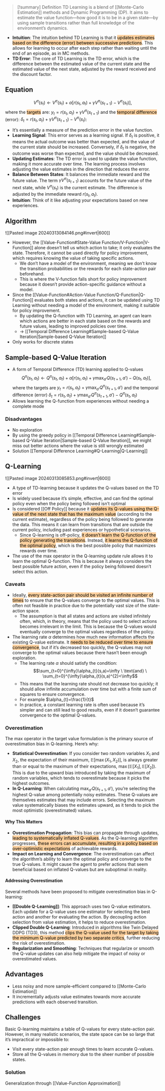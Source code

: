 > [!summary] Definition
> TD Learning is a blend of [[Monte-Carlo Estimation]] methods and Dynamic Programming (DP). It aims to estimate the value function—how good it is to be in a given state—by using sample transitions rather than full knowledge of the environment’s dynamics. 

- **Intuition**: The intuition behind TD Learning is that it <mark style="background: #FFB86CA6;">updates estimates based on the difference (error) between successive predictions</mark>. This allows for learning to occur after each step rather than waiting until the end of an episode, as in MC methods.
- **TD Error**: The core of TD Learning is the TD error, which is the difference between the estimated value of the current state and the estimated value of the next state, adjusted by the reward received and the discount factor.

## Equation
$$V^{\pi}(s_t) \leftarrow V^{\pi}(s_t) + \alpha [r(s_{t},a_{t}) + \gamma V^{\pi}(s_{t+1}) - V^{\pi}(s_t)]
,$$where the <mark style="background: #FFB86CA6;">targets</mark> are: $y_{t}=r(s_{t},a_{t})+\gamma V^{\pi}(s_{t+1})$
and the <mark style="background: #FFB86CA6;">temporal difference</mark> (error): $\delta_{t}=r(s_{t},a_{t}) + \gamma V^{\pi}(s_{t+1}) - V^{\pi}(s_t)$:
- It’s essentially a measure of the prediction error in the value function.
- **Learning Signal**: This error serves as a learning signal. If $\delta_t$ is positive, it means the actual outcome was better than expected, and the value of the current state should be increased. Conversely, if $\delta_t$ is negative, the outcome was worse than expected, and the value should be decreased.
- **Updating Estimates**: The TD error is used to update the value function, making it more accurate over time. The learning process involves adjusting the value estimates in the direction that reduces the error.
- **Balance Between States**: It balances the immediate reward and the future value. The term $\gamma V^{\pi}(s_{t+1})$ accounts for the future value of the next state, while $V^{\pi}(s_t)$ is the current estimate. The difference is adjusted by the immediate reward $r(s_t, a_t)$.
- **Intuition**: Think of it like adjusting your expectations based on new experiences.

## Algorithm
![[Pasted image 20240313084146.png#invert|600]]
- However, the [[Value-Function#State-Value Function/V-Function|V-Function]] alone doesn’t tell us which action to take; it only evaluates the state. Therefore, it cannot be used directly for policy improvement, which requires knowing the value of taking specific actions.
	- We don’t have a model of the environment, meaning we don’t know the transition probabilities or the rewards for each state-action pair beforehand.
	- This is where the V-function falls short for policy improvement because it doesn’t provide action-specific guidance without a model.
- Since the [[Value-Function#Action-Value Function/Q-Function|Q-Function]] evaluates both states and actions, it can be updated using TD Learning without needing a model of the environment, making it suitable for policy improvement.
	- By updating the Q-function with TD Learning, an agent can learn which actions are better in each state based on the rewards and future values, leading to improved policies over time.
	- -> [[Temporal Difference Learning#Sample-based Q-Value Iteration|Sample-based Q-Value Iteration]]
- Only works for discrete states

## Sample-based Q-Value Iteration
- A form of Temporal Difference (TD) learning applied to Q-values
$$Q^{\pi}(s_t,a_t) \leftarrow Q^{\pi}(s_t,a_t) + \alpha [r(s_t,a_t) + \gamma \max_{a'} Q(s_{t+1},a') - Q(s_t,a_t)]
,$$ where the targets are $y_{t}=r(s_{t},a_{t})+\gamma \max_{a'}Q^{\pi}(s_{t+1},a')$
and the temporal difference (error) $\delta_{t}=r(s_{t},a_{t})+\gamma  \max_{a'}Q^{\pi}(s_{t+1},a')-Q^{\pi}(s_{t},a_{t})$
- Allows learning the Q-function from experiences without needing a complete mode
### Disadvantages
- No exploration
- By using the greedy policy in [[Temporal Difference Learning#Sample-based Q-Value Iteration|Sample-based Q-Value Iteration]], we might miss out better actions where the value is still wrongly estimated
- Solution [[Temporal Difference Learning#Q-Learning|Q-Learning]]

## Q-Learning
![[Pasted image 20240313085853.png#invert|600]]
- A type of TD-learning because it updates the Q-values based on the TD error
- Is widely used because it’s simple, effective, and can find the optimal policy even when the policy being followed isn’t optimal
- Is considered [[Off Policy]] because it <mark style="background: #FFB86CA6;">updates its Q-values using the Q-value of the next state that has the maximum value</mark> (according to the current estimate), regardless of the policy being followed to generate the data. This means it can learn from transitions that are outside the current policy, including past experiences or hypothetical scenarios.
	- Since Q-learning is off-policy, <mark style="background: #FFB86CA6;">it doesn’t learn the Q-function of the policy generating the transitions</mark>. Instead, <mark style="background: #FFB86CA6;">it learns the Q-function of the optimal policy</mark>, which is the best possible policy that maximizes rewards over time.
- The use of the max operator in the Q-learning update rule allows it to learn the optimal Q-function. This is because it always considers the best possible future action, even if the policy being followed doesn’t select this action.
### Caveats
- Ideally, <mark style="background: #FFB86CA6;">every state-action pair should be visited an infinite number of times</mark> to ensure that the Q-values converge to the optimal values. This is often not feasible in practice due to the potentially vast size of the state-action space.
	- The assumption is that all states and actions are visited infinitely often, which, in theory, means that the policy used to select actions becomes irrelevant in the limit. This is because the Q-values would eventually converge to the optimal values regardless of the policy.
- The learning rate $\alpha$ determines how much new information affects the existing Q-value estimate. It <mark style="background: #FFB86CA6;">needs to be reduced over time to ensure convergence</mark>, but if it’s decreased too quickly, the Q-values may not converge to the optimal values because there hasn’t been enough exploration.
	- The learning rate $\alpha$ should satisfy the condition:$$\sum_{t=0}^{\infty}\alpha_{t}(s,a)=\infty \ \text{and} \ \sum_{t=0}^{\infty}\alpha_{t}(s,a)^{2}<\infty$$
	- This means that the learning rate should not decrease too quickly; it should allow infinite accumulation over time but with a finite sum of squares to ensure convergence.
	- For example $\alpha_{t}=\frac{1}{t}$
	- In practice, a constant learning rate is often used because it’s simpler and can still lead to good results, even if it doesn’t guarantee convergence to the optimal Q-values.
### Overestimation
The max operator in the target value formulation is the primary source of overestimation bias in Q-learning. Here’s why:
- **Statistical Overestimation**: If you consider two random variables $X_1$ and $X_2$, the expectation of their maximum, $\mathbb{E}[\max(X_1, X_2)]$, is always greater than or equal to the maximum of their expectations, $\max(\mathbb{E}[X_1], \mathbb{E}[X_2])$. This is due to the upward bias introduced by taking the maximum of random variables, which tends to overestimate because it picks the highest outcomes.
- **In Q-Learning**: When calculating $\max_{a'} Q(s_{t+1}, a')$, you’re selecting the highest Q-value among potentially noisy estimates. These Q-values are themselves estimates that may include errors. Selecting the maximum value systematically biases the estimates upward, as it tends to pick the most optimistic (overestimated) values.
#### Why This Matters
- **Overestimation Propagation**: This bias can propagate through updates, <mark style="background: #FFB86CA6;">leading to systematically inflated Q-values</mark>. As the Q-learning algorithm progresses, <mark style="background: #FFB86CA6;">these errors can accumulate, resulting in a policy based on over-optimistic expectations</mark> of achievable rewards.
- **Impact on Learning and Convergence**: The overestimation can affect the algorithm’s ability to learn the optimal policy and converge to the true Q-values. It might cause the agent to prefer actions that seem beneficial based on inflated Q-values but are suboptimal in reality.
#### Addressing Overestimation
Several methods have been proposed to mitigate overestimation bias in Q-learning:
- **[[Double Q-Learning]]**: This approach uses two Q-value estimators. Each update for a Q-value uses one estimator for selecting the best action and another for evaluating the action. By decoupling action selection from value estimation, it helps to reduce overestimation.
- **Clipped Double Q-Learning**: Introduced in algorithms like Twin Delayed DDPG (TD3), this method <mark style="background: #FFB86CA6;">clips the Q-value used for the target by taking the minimum Q-value predicted by two separate critics</mark>, further reducing the risk of overestimation.
- **Regularization and Smoothing**: Techniques that regularize or smooth the Q-value updates can also help mitigate the impact of noisy or overestimated values.
## Advantages
- Less noisy and more sample-efficient compared to [[Monte-Carlo Estimation]]
- It incrementally adjusts value estimates towards more accurate predictions with each observed transition.
## Challenges
Basic Q-learning maintains a table of Q-values for every state-action pair. However, in many realistic scenarios, the state space can be so large that it’s impractical or impossible to:
- Visit every state-action pair enough times to learn accurate Q-values.
- Store all the Q-values in memory due to the sheer number of possible states.
### Solution
Generalization through [[Value-Function Approximation]]